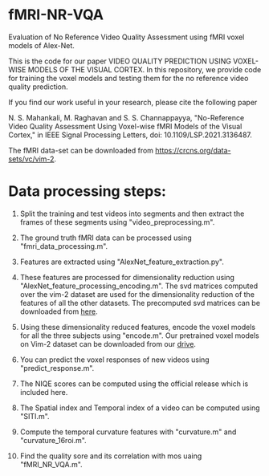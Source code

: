 # fMRI-NR-VQA

Evaluation of No Reference Video Quality Assessment using fMRI voxel models of Alex-Net.

This is the code for our paper VIDEO QUALITY PREDICTION USING VOXEL-WISE MODELS OF THE VISUAL CORTEX. In this repository, we provide code for training the voxel models and testing them for the no reference video quality prediction.

If you find our work useful in your research, please cite the following paper

N. S. Mahankali, M. Raghavan and S. S. Channappayya, "No-Reference Video Quality Assessment Using Voxel-wise fMRI Models of the Visual Cortex," in IEEE Signal Processing Letters, doi: 10.1109/LSP.2021.3136487.
   
The fMRI data-set can be downloaded from  https://crcns.org/data-sets/vc/vim-2.


# Data processing steps:
 
 1.  Split the training and test videos into segments and then extract the frames of these segments using "video_preprocessing.m".
 
 2.  The ground truth fMRI data can be processed using  "fmri_data_processing.m".
 
 3.  Features are extracted using "AlexNet_feature_extraction.py".
 
 4. These features are processed for dimensionality reduction using "AlexNet_feature_processing_encoding.m". The svd matrices computed over the vim-2 dataset are used for the dimensionality reduction of the features of all the other datasets. The precomputed svd matrices can be downloaded from [here](https://drive.google.com/drive/folders/1ze305Xzd-0Db-H6-_N6n_V3QdXor9i9v?usp=sharing). 
 
 5. Using these dimensionality reduced features, encode the voxel models for all the three subjects using "encode.m". Our pretrained voxel models on Vim-2 dataset can be downloaded from our [drive](https://drive.google.com/drive/folders/10oloKHJSG9qHazv1Gr78S4kzmG_V-4vh?usp=sharing).
 
 6.  You can predict the voxel responses of new videos using "predict_response.m".
    
 7.  The NIQE scores can be computed using the official release which is included here.
 
 8.  The Spatial index and Temporal index of a video can be computed using "SITI.m".
 
 9.  Compute the temporal curvature features with "curvature.m" and "curvature_16roi.m".
 
 10.  Find the quality sore and its correlation with mos uaing "fMRI_NR_VQA.m".
